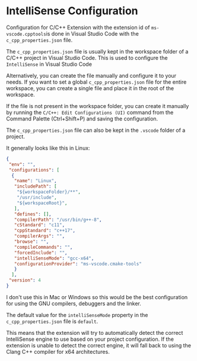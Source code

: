 # IntelliSense Configuration

Configuration for C/C++ Extension with the extension id of
`ms-vscode.cpptools`is done in Visual Studio Code with the `c_cpp_properties.json` file.

The `c_cpp_properties.json` file is usually kept in the workspace folder of a C/C++ project in Visual Studio Code. This is used to configure the `IntelliSense` in Visual Studio Code

Alternatively, you can create the file manually and configure it to your needs. If you want to set a global `c_cpp_properties.json` file for the entire workspace, you can create a single file and place it in the root of the workspace.

If the file is not present in the workspace folder, you can create it manually by running the `C/C++: Edit Configurations (UI)` command from the Command Palette (Ctrl+Shift+P) and saving the configuration.

The `c_cpp_properties.json` file can also be kept in the `.vscode` folder of a project.

It generally looks like this in Linux:

```json
{
 "env": "",
 "configurations": [
  {
   "name": "Linux",
   "includePath": [
    "${workspaceFolder}/**",
    "/usr/include",
    "${workspaceRoot}",
   ],
   "defines": [],
   "compilerPath": "/usr/bin/g++-8",
   "cStandard": "c11",
   "cppStandard": "c++17",
   "compilerArgs": "",
   "browse": "",
   "compileCommands": "",
   "forcedInclude": "",
   "intelliSenseMode": "gcc-x64",
   "configurationProvider": "ms-vscode.cmake-tools"
   }
  ],
 "version": 4
}
```

I don't use this in Mac or Windows so this would be the best configuration for using the GNU compilers, debuggers and the linker.

The default value for the `intelliSenseMode` property in the `c_cpp_properties.json` file is `default`.

This means that the extension will try to automatically detect the correct IntelliSense engine to use based on your project configuration. If the extension is unable to detect the correct engine, it will fall back to using the Clang C++ compiler for x64 architectures.
